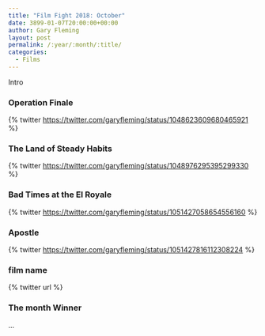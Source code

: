 ```yaml
---
title: "Film Fight 2018: October"
date: 3899-01-07T20:00:00+00:00
author: Gary Fleming
layout: post
permalink: /:year/:month/:title/
categories:
  - Films
---
```


Intro

### Operation Finale

{% twitter https://twitter.com/garyfleming/status/1048623609680465921 %}

### The Land of Steady Habits

{% twitter https://twitter.com/garyfleming/status/1048976295395299330 %}

### Bad Times at the El Royale

{% twitter https://twitter.com/garyfleming/status/1051427058654556160 %}

### Apostle

{% twitter https://twitter.com/garyfleming/status/1051427816112308224 %}

### film name

{% twitter url %}


### The month Winner

...
